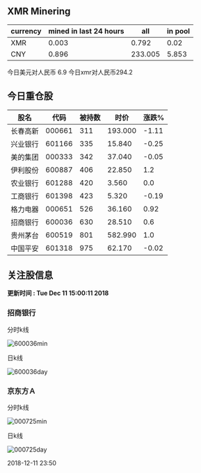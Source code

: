 ## XMR Minering

|currency|mined in last 24 hours|all|in pool|
|---|---|---|---|
|XMR|0.003|0.792|0.02|
|CNY|0.896|233.005|5.853|

今日美元对人民币 6.9	今日xmr对人民币294.2


## 今日重仓股 

|股名|代码|被持数|时价|涨跌%|
|---|---|---|---|---|
|长春高新|000661|311|193.000|-1.11|
|兴业银行|601166|335|15.840|-0.25|
|美的集团|000333|342|37.040|-0.05|
|伊利股份|600887|406|22.850|1.2|
|农业银行|601288|420|3.560|0.0|
|工商银行|601398|423|5.320|-0.19|
|格力电器|000651|526|36.160|0.92|
|招商银行|600036|630|28.510|0.6|
|贵州茅台|600519|801|582.990|1.0|
|中国平安|601318|975|62.170|-0.02|

## 关注股信息
**更新时间 : Tue Dec 11 15:00:11 2018**
### 招商银行 
分时k线

![600036min](http://image.sinajs.cn/newchart/min/n/sh600036.gif)

日k线

![600036day](http://image.sinajs.cn/newchart/daily/n/sh600036.gif)

### 京东方Ａ 
分时k线

![000725min](http://image.sinajs.cn/newchart/min/n/sz000725.gif)

日k线

![000725day](http://image.sinajs.cn/newchart/daily/n/sz000725.gif)

2018-12-11 23:50